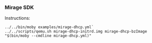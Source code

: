 ### Mirage SDK

Instructions:

```
../../bin/moby examples/mirage-dhcp.yml`
../../scripts/qemu.sh mirage-dhcp-initrd.img mirage-dhcp-bzImage "$(bin/moby --cmdline mirage-dhcp.yml)"
```
